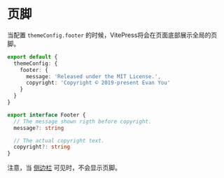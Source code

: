 # 页脚

当配置 `themeConfig.footer` 的时候，VitePress将会在页面底部展示全局的页脚。

```ts
export default {
  themeConfig: {
    footer: {
      message: 'Released under the MIT License.',
      copyright: 'Copyright © 2019-present Evan You'
    }
  }
}
```

```ts
export interface Footer {
  // The message shown rigth before copyright.
  message?: string

  // The actual copyright text.
  copyright?: string
}
```

注意，当 [侧边栏](./theme-sidebar) 可见时，不会显示页脚。
